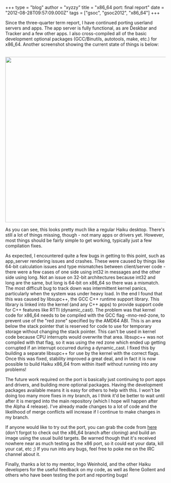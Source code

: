 +++
type = "blog"
author = "xyzzy"
title = "x86_64 port: final report"
date = "2012-08-28T09:57:09.000Z"
tags = ["gsoc", "gsoc2012", "x86_64"]
+++

Since the three-quarter term report, I have continued porting userland servers and apps. The app server is fully functional, as are Deskbar and Tracker and a few other apps. I also cross-compiled all of the basic development optional packages (GCC/Binutils, autotools, make, etc.) for x86_64. Another screenshot showing the current state of things is below:
<!--break-->
<div align="center">
<a href="http://www.haiku-os.org/files/images/x86_64-final.png"><br />
<img src="http://www.haiku-os.org/files/images/x86_64-final.png" width="640px" height="519px" />
<br /></a>
</div>

As you can see, this looks pretty much like a regular Haiku desktop. There's still a lot of things missing, though - not many apps or drivers yet. However, most things should be fairly simple to get working, typically just a few compilation fixes.

As expected, I encountered quite a few bugs in getting to this point, such as app_server rendering issues and crashes. These were caused by things like 64-bit calculation issues and type mismatches between client/server code - there were a few cases of one side using int32 in messages and the other side using long. Not an issue on 32-bit architectures because int32 and long are the same, but long is 64-bit on x86_64 so there was a mismatch. The most difficult bug to track down was intermittent kernel panics, particularly when the system was under heavy load. In the end I found that this was caused by libsupc++, the GCC C++ runtime support library. This library is linked into the kernel (and any C++ apps) to provide support code for C++ features like RTTI (dynamic_cast). The problem was that kernel code for x86_64 needs to be compiled with the GCC flag -mno-red-zone, to prevent use of the "red zone" specified by the AMD64 ABI. This is an area below the stack pointer that is reserved for code to use for temporary storage without changing the stack pointer. This can't be used in kernel code because CPU interrupts would overwrite that area. libsupc++ was not compiled with that flag, so it was using the red zone which ended up getting corrupted if an interrupt occurred during a dynamic_cast. I fixed this by building a separate libsupc++ for use by the kernel with the correct flags. Once this was fixed, stability improved a great deal, and in fact it is now possible to build Haiku x86_64 from within itself without running into any problems!

The future work required on the port is basically just continuing to port apps and drivers, and building more optional packages. Having the development packages available means it is easy for others to help with this. I won't be doing too many more fixes in my branch, as I think it'd be better to wait until after it is merged into the main repository (which I hope will happen after the Alpha 4 release). I've already made changes to a lot of code and the likelihood of merge conflicts will increase if I continue to make changes in my branch.

If anyone would like to try out the port, you can grab the code from <a href="https://github.com/xyzzy51/haiku/tree/x86_64">here</a> (don't forgot to check out the x86_64 branch after cloning) and build an image using the usual build targets. Be warned though that it's received nowhere near as much testing as the x86 port, so it could eat your data, kill your cat, etc ;) If you run into any bugs, feel free to poke me on the IRC channel about it.

Finally, thanks a lot to my mentor, Ingo Weinhold, and the other Haiku developers for the useful feedback on my code, as well as Rene Gollent and others who have been testing the port and reporting bugs!